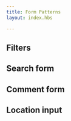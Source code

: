 ```yaml
---
title: Form Patterns
layout: index.hbs

---
```


## Filters

## Search form

## Comment form

## Location input
